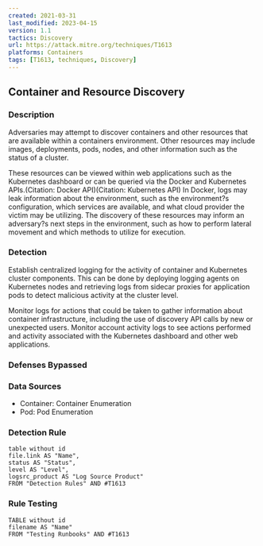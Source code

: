 ```yaml
---
created: 2021-03-31
last_modified: 2023-04-15
version: 1.1
tactics: Discovery
url: https://attack.mitre.org/techniques/T1613
platforms: Containers
tags: [T1613, techniques, Discovery]
---
```


## Container and Resource Discovery

### Description

Adversaries may attempt to discover containers and other resources that are available within a containers environment. Other resources may include images, deployments, pods, nodes, and other information such as the status of a cluster.

These resources can be viewed within web applications such as the Kubernetes dashboard or can be queried via the Docker and Kubernetes APIs.(Citation: Docker API)(Citation: Kubernetes API) In Docker, logs may leak information about the environment, such as the environment?s configuration, which services are available, and what cloud provider the victim may be utilizing. The discovery of these resources may inform an adversary?s next steps in the environment, such as how to perform lateral movement and which methods to utilize for execution. 

### Detection

Establish centralized logging for the activity of container and Kubernetes cluster components. This can be done by deploying logging agents on Kubernetes nodes and retrieving logs from sidecar proxies for application pods to detect malicious activity at the cluster level.

Monitor logs for actions that could be taken to gather information about container infrastructure, including the use of discovery API calls by new or unexpected users. Monitor account activity logs to see actions performed and activity associated with the Kubernetes dashboard and other web applications. 

### Defenses Bypassed



### Data Sources

  - Container: Container Enumeration
  -  Pod: Pod Enumeration
### Detection Rule

```dataview
table without id
file.link AS "Name",
status AS "Status",
level AS "Level",
logsrc_product AS "Log Source Product"
FROM "Detection Rules" AND #T1613
```

### Rule Testing

```dataview
TABLE without id
filename AS "Name"
FROM "Testing Runbooks" AND #T1613
```
